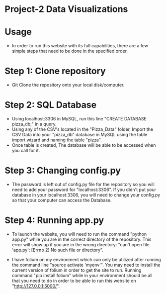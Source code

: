 # Project-2 Data Visualizations

# Usage

- In order to run this website with its full capabilities, there are a few simple steps that need to be done in the specified order. 

# Step 1: Clone repository

- Git Clone the repository onto your local disk/computer.

# Step 2: SQL Database

- Using localhost:3306 in MySQL, run this line "CREATE DATABASE pizza_db;" in a query.
- Using any of the CSV's located in the "Pizza_Data" folder, Import the CSV Data into your "pizza_db" database in MySQL using the table import wizard and naming the table "pizza".
- Once table is created, The database will be able to be accessed when you call for it. 

# Step 3: Changing config.py

- The password is left out of config.py file for the repository so you will need to add your password for "localhost:3306". If you didn't put your database in your localhost:3306, you will need to change your config.py so that your computer can access the Database. 

# Step 4: Running app.py

- To launch the website, you will need to run the command "python app.py" while you are in the correct directory of the repository. This error will show up if you are in the wrong directory: "can't open file 'app.py': [Errno 2] No such file or directory".

- I have folium on my environment which can only be utilized after running the command line "source activate 'myenv'". You may need to install the current version of folium in order to get the site to run. Running command "pip install folium" while in your environment should be all that you need to do in order to be able to run this website on "http://127.0.0.1:5000/".
